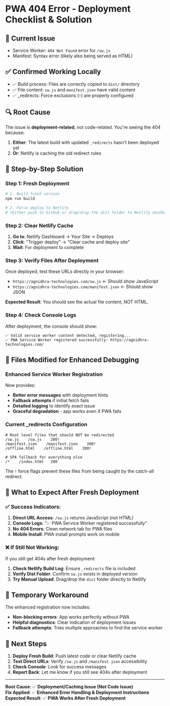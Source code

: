 # PWA 404 Error - Deployment Checklist & Solution

## 🚨 **Current Issue**
- Service Worker: `404 Not Found` error for `/sw.js`
- Manifest: Syntax error (likely also being served as HTML)

## ✅ **Confirmed Working Locally**
- ✅ Build process: Files are correctly copied to `dist/` directory
- ✅ File content: `sw.js` and `manifest.json` have valid content
- ✅ _redirects: Force exclusions (`!`) are properly configured

## 🔍 **Root Cause**
The issue is **deployment-related**, not code-related. You're seeing the 404 because:

1. **Either**: The latest build with updated `_redirects` hasn't been deployed yet
2. **Or**: Netlify is caching the old redirect rules

## 🚀 **Step-by-Step Solution**

### **Step 1: Fresh Deployment**
```bash
# 1. Build fresh version
npm run build

# 2. Force deploy to Netlify
# (Either push to GitHub or drag/drop the dist folder to Netlify dashboard)
```

### **Step 2: Clear Netlify Cache**
1. **Go to**: Netlify Dashboard → Your Site → Deploys
2. **Click**: "Trigger deploy" → "Clear cache and deploy site"
3. **Wait**: For deployment to complete

### **Step 3: Verify Files After Deployment**
Once deployed, test these URLs directly in your browser:
- `https://agnidhra-technologies.com/sw.js` ← Should show JavaScript
- `https://agnidhra-technologies.com/manifest.json` ← Should show JSON

**Expected Result**: You should see the actual file content, NOT HTML.

### **Step 4: Check Console Logs**
After deployment, the console should show:
```
✅ Valid service worker content detected, registering...
✅ PWA Service Worker registered successfully: https://agnidhra-technologies.com/
```

## 🔧 **Files Modified for Enhanced Debugging**

### **Enhanced Service Worker Registration**
Now provides:
- **Better error messages** with deployment hints
- **Fallback attempts** if initial fetch fails
- **Detailed logging** to identify exact issue
- **Graceful degradation** - app works even if PWA fails

### **Current _redirects Configuration**
```plaintext
# Root level files that should NOT be redirected
/sw.js    /sw.js    200!
/manifest.json    /manifest.json    200!
/offline.html    /offline.html    200!

# SPA fallback for everything else
/*    /index.html   200
```

The `!` force flags prevent these files from being caught by the catch-all redirect.

## 🎯 **What to Expect After Fresh Deployment**

### ✅ **Success Indicators**:
1. **Direct URL Access**: `/sw.js` returns JavaScript (not HTML)
2. **Console Logs**: "✅ PWA Service Worker registered successfully"
3. **No 404 Errors**: Clean network tab for PWA files
4. **Mobile Install**: PWA install prompts work on mobile

### ❌ **If Still Not Working**:
If you still get 404s after fresh deployment:

1. **Check Netlify Build Log**: Ensure `_redirects` file is included
2. **Verify Dist Folder**: Confirm `sw.js` exists in deployed version
3. **Try Manual Upload**: Drag/drop the `dist` folder directly to Netlify

## 📱 **Temporary Workaround**

The enhanced registration now includes:
- **Non-blocking errors**: App works perfectly without PWA
- **Helpful diagnostics**: Clear indication of deployment issues
- **Fallback attempts**: Tries multiple approaches to find the service worker

## 🎯 **Next Steps**

1. **Deploy Fresh Build**: Push latest code or clear Netlify cache
2. **Test Direct URLs**: Verify `/sw.js` and `/manifest.json` accessibility
3. **Check Console**: Look for success messages
4. **Report Back**: Let me know if you still see 404s after deployment

---

**Root Cause**: ✅ **Deployment/Caching Issue (Not Code Issue)**  
**Fix Applied**: ✅ **Enhanced Error Handling & Deployment Instructions**  
**Expected Result**: ✅ **PWA Works After Fresh Deployment**